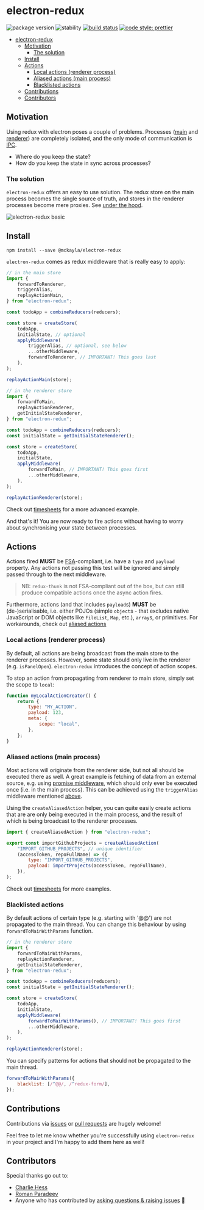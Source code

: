 # electron-redux

![package version](https://img.shields.io/badge/@mckayla%2felectron--redux-v2.0.0-afbdf7.svg)
![stability](https://img.shields.io/badge/stability-release-66f29a.svg)
[![build status](https://github.com/partheseas/electron-redux/workflows/main/badge.svg)](https://github.com/partheseas/electron-redux/actions)
[![code style: prettier](https://img.shields.io/badge/code_style-prettier-ff69b4.svg)](https://prettier.io)

-   [electron-redux](#electron-redux)
    -   [Motivation](#motivation)
        -   [The solution](#the-solution)
    -   [Install](#install)
    -   [Actions](#actions)
        -   [Local actions (renderer process)](#local-actions-renderer-process)
        -   [Aliased actions (main process)](#aliased-actions-main-process)
        -   [Blacklisted actions](#blacklisted-actions)
    -   [Contributions](#contributions)
    -   [Contributors](#contributors)

## Motivation

Using redux with electron poses a couple of problems. Processes ([main](https://github.com/electron/electron/blob/master/docs/tutorial/quick-start.md#main-process) and [renderer](https://github.com/electron/electron/blob/master/docs/tutorial/quick-start.md#renderer-process)) are completely isolated, and the only mode of communication is [IPC](https://github.com/electron/electron/blob/master/docs/api/ipc-main.md).

-   Where do you keep the state?
-   How do you keep the state in sync across processes?

### The solution

`electron-redux` offers an easy to use solution. The redux store on the main process becomes the single source of truth, and stores in the renderer processes become mere proxies. See [under the hood](#under-the-hood).

![electron-redux basic](https://cloud.githubusercontent.com/assets/307162/20675737/385ce59e-b585-11e6-947e-3867e77c783d.png)

## Install

```
npm install --save @mckayla/electron-redux
```

`electron-redux` comes as redux middleware that is really easy to apply:

```javascript
// in the main store
import {
	forwardToRenderer,
	triggerAlias,
	replayActionMain,
} from "electron-redux";

const todoApp = combineReducers(reducers);

const store = createStore(
	todoApp,
	initialState, // optional
	applyMiddleware(
		triggerAlias, // optional, see below
		...otherMiddleware,
		forwardToRenderer, // IMPORTANT! This goes last
	),
);

replayActionMain(store);
```

```javascript
// in the renderer store
import {
	forwardToMain,
	replayActionRenderer,
	getInitialStateRenderer,
} from "electron-redux";

const todoApp = combineReducers(reducers);
const initialState = getInitialStateRenderer();

const store = createStore(
	todoApp,
	initialState,
	applyMiddleware(
		forwardToMain, // IMPORTANT! This goes first
		...otherMiddleware,
	),
);

replayActionRenderer(store);
```

Check out [timesheets](https://github.com/hardchor/timesheets/blob/4991fd472dbb12b0c6e6806c6a01ea3385ab5979/app/shared/store/configureStore.js) for a more advanced example.

And that's it! You are now ready to fire actions without having to worry about synchronising your state between processes.

## Actions

Actions fired **MUST** be [FSA](https://github.com/acdlite/flux-standard-action#example)-compliant, i.e. have a `type` and `payload` property. Any actions not passing this test will be ignored and simply passed through to the next middleware.

> NB: `redux-thunk` is not FSA-compliant out of the box, but can still produce compatible actions once the async action fires.

Furthermore, actions (and that includes `payload`s) **MUST** be (de-)serialisable, i.e. either POJOs (simple `object`s - that excludes native JavaScript or DOM objects like `FileList`, `Map`, etc.), `array`s, or primitives. For workarounds, check out [aliased actions](#aliased-actions-main-process)

### Local actions (renderer process)

By default, all actions are being broadcast from the main store to the renderer processes. However, some state should only live in the renderer (e.g. `isPanelOpen`). `electron-redux` introduces the concept of action scopes.

To stop an action from propagating from renderer to main store, simply set the scope to `local`:

```javascript
function myLocalActionCreator() {
	return {
		type: "MY_ACTION",
		payload: 123,
		meta: {
			scope: "local",
		},
	};
}
```

### Aliased actions (main process)

Most actions will originate from the renderer side, but not all should be executed there as well. A great example is fetching of data from an external source, e.g. using [promise middleware](https://github.com/acdlite/redux-promise), which should only ever be executed once (i.e. in the main process). This can be achieved using the `triggerAlias` middleware mentioned [above](#install).

Using the `createAliasedAction` helper, you can quite easily create actions that are are only being executed in the main process, and the result of which is being broadcast to the renderer processes.

```javascript
import { createAliasedAction } from "electron-redux";

export const importGithubProjects = createAliasedAction(
	"IMPORT_GITHUB_PROJECTS", // unique identifier
	(accessToken, repoFullName) => ({
		type: "IMPORT_GITHUB_PROJECTS",
		payload: importProjects(accessToken, repoFullName),
	}),
);
```

Check out [timesheets](https://github.com/hardchor/timesheets/blob/4ccaf08dee4e1a02850b5bf36e37c537fef7d710/app/shared/actions/github.js) for more examples.

### Blacklisted actions

By default actions of certain type (e.g. starting with '@@') are not propagated to the main thread. You can change this behaviour by using `forwardToMainWithParams` function.

```javascript
// in the renderer store
import {
	forwardToMainWithParams,
	replayActionRenderer,
	getInitialStateRenderer,
} from "electron-redux";

const todoApp = combineReducers(reducers);
const initialState = getInitialStateRenderer();

const store = createStore(
	todoApp,
	initialState,
	applyMiddleware(
		forwardToMainWithParams(), // IMPORTANT! This goes first
		...otherMiddleware,
	),
);

replayActionRenderer(store);
```

You can specify patterns for actions that should not be propagated to the main thread.

```javascript
forwardToMainWithParams({
	blacklist: [/^@@/, /^redux-form/],
});
```

## Contributions

Contributions via [issues](https://github.com/hardchor/electron-redux/issues/new) or [pull requests](https://github.com/hardchor/electron-redux/compare) are hugely welcome!

Feel free to let me know whether you're successfully using `electron-redux` in your project and I'm happy to add them here as well!

## Contributors

Special thanks go out to:

-   [Charlie Hess](https://github.com/CharlieHess)
-   [Roman Paradeev](https://github.com/sameoldmadness)
-   Anyone who has contributed by [asking questions & raising issues](https://github.com/hardchor/electron-redux/issues?q=is%3Aissue+is%3Aclosed) 🚀
